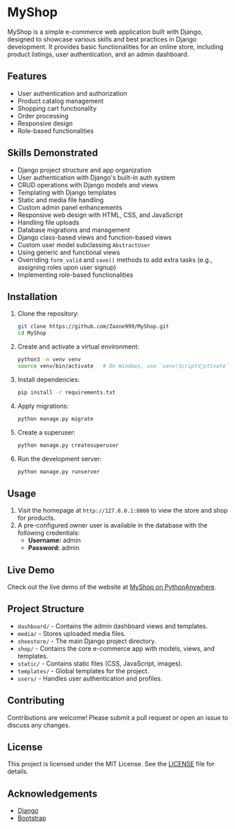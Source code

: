 
# MyShop

MyShop is a simple e-commerce web application built with Django, designed to showcase various skills and best practices in Django development. It provides basic functionalities for an online store, including product listings, user authentication, and an admin dashboard.

## Features

- User authentication and authorization
- Product catalog management
- Shopping cart functionality
- Order processing
- Responsive design
- Role-based functionalities

## Skills Demonstrated

- Django project structure and app organization
- User authentication with Django's built-in auth system
- CRUD operations with Django models and views
- Templating with Django templates
- Static and media file handling
- Custom admin panel enhancements
- Responsive web design with HTML, CSS, and JavaScript
- Handling file uploads
- Database migrations and management
- Django class-based views and function-based views
- Custom user model subclassing `AbstractUser`
- Using generic and functional views
- Overriding `form_valid` and `save()` methods to add extra tasks (e.g., assigning roles upon user signup)
- Implementing role-based functionalities

## Installation

1. Clone the repository:
   ```bash
   git clone https://github.com/Zaone999/MyShop.git
   cd MyShop
   ```

2. Create and activate a virtual environment:
   ```bash
   python3 -m venv venv
   source venv/bin/activate   # On Windows, use `venv\Scriptsctivate`
   ```

3. Install dependencies:
   ```bash
   pip install -r requirements.txt
   ```

4. Apply migrations:
   ```bash
   python manage.py migrate
   ```

5. Create a superuser:
   ```bash
   python manage.py createsuperuser
   ```

6. Run the development server:
   ```bash
   python manage.py runserver
   ```

## Usage

1. Visit the homepage at `http://127.0.0.1:8000` to view the store and shop for products.
2. A pre-configured owner user is available in the database with the following credentials:
   - **Username:** admin
   - **Password:** admin

## Live Demo

Check out the live demo of the website at [MyShop on PythonAnywhere](https://zaone.pythonanywhere.com/).

## Project Structure

- `dashboard/` - Contains the admin dashboard views and templates.
- `media/` - Stores uploaded media files.
- `shoestore/` - The main Django project directory.
- `shop/` - Contains the core e-commerce app with models, views, and templates.
- `static/` - Contains static files (CSS, JavaScript, images).
- `templates/` - Global templates for the project.
- `users/` - Handles user authentication and profiles.

## Contributing

Contributions are welcome! Please submit a pull request or open an issue to discuss any changes.

## License

This project is licensed under the MIT License. See the [LICENSE](LICENSE) file for details.

## Acknowledgements

- [Django](https://www.djangoproject.com/)
- [Bootstrap](https://getbootstrap.com/)
